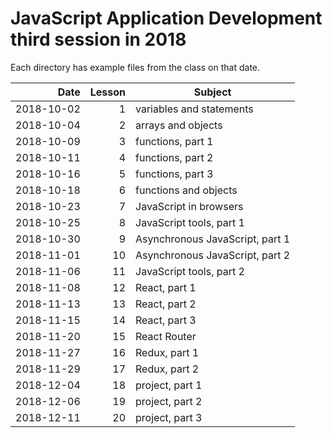# JavaScript Application Development third session in 2018

Each directory has example files from the class on that date.

| Date | Lesson | Subject |
| --: | ---: | --- |
| 2018-10-02 | 1 | variables and statements |
| 2018-10-04 | 2 | arrays and objects |
| 2018-10-09 | 3 | functions, part 1 |
| 2018-10-11 | 4 | functions, part 2 |
| 2018-10-16 | 5 | functions, part 3 |
| 2018-10-18 | 6 | functions and objects |
| 2018-10-23 | 7 | JavaScript in browsers |
| 2018-10-25 | 8 | JavaScript tools, part 1 |
| 2018-10-30 | 9 | Asynchronous JavaScript, part 1 |
| 2018-11-01 | 10 | Asynchronous JavaScript, part 2 |
| 2018-11-06 | 11 | JavaScript tools, part 2 |
| 2018-11-08 | 12 | React, part 1 |
| 2018-11-13 | 13 | React, part 2 |
| 2018-11-15 | 14 | React, part 3 |
| 2018-11-20 | 15 | React Router |
| 2018-11-27 | 16 | Redux, part 1 |
| 2018-11-29 | 17 | Redux, part 2 |
| 2018-12-04 | 18 | project, part 1 |
| 2018-12-06 | 19 | project, part 2 |
| 2018-12-11 | 20 | project, part 3 |
